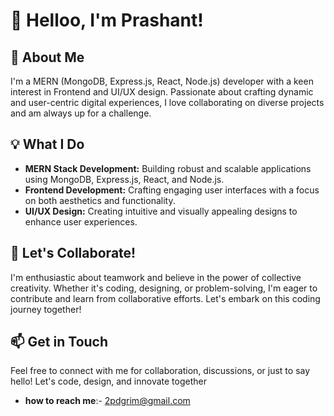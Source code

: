 # 👋 Helloo, I'm Prashant!

## 🚀 About Me
I'm a MERN (MongoDB, Express.js, React, Node.js) developer with a keen interest in Frontend and UI/UX design. Passionate about crafting dynamic and user-centric digital experiences, I love collaborating on diverse projects and am always up for a challenge.

## 💡 What I Do
- **MERN Stack Development:** Building robust and scalable applications using MongoDB, Express.js, React, and Node.js.
- **Frontend Development:** Crafting engaging user interfaces with a focus on both aesthetics and functionality.
- **UI/UX Design:** Creating intuitive and visually appealing designs to enhance user experiences.

## 🤝 Let's Collaborate!
I'm enthusiastic about teamwork and believe in the power of collective creativity. Whether it's coding, designing, or problem-solving, I'm eager to contribute and learn from collaborative efforts. Let's embark on this coding journey together!

## 📫 Get in Touch
Feel free to connect with me for collaboration, discussions, or just to say hello! Let's code, design, and innovate together

- **how to reach me**:- 2pdgrim@gmail.com  
